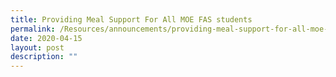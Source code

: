 ```yaml
---
title: Providing Meal Support For All MOE FAS students
permalink: /Resources/announcements/providing-meal-support-for-all-moe-fas-students/
date: 2020-04-15
layout: post
description: ""
---
```

